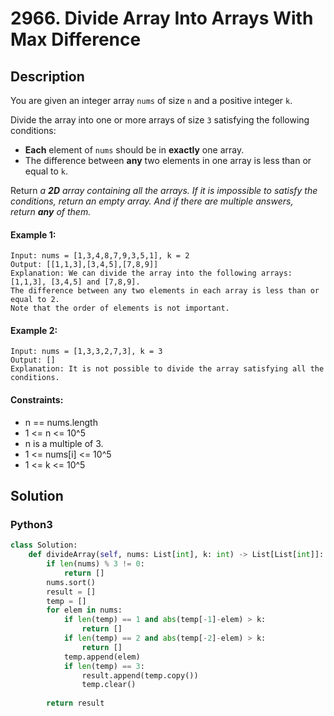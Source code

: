 # 2966. Divide Array Into Arrays With Max Difference


## Description
You are given an integer array `nums` of size `n` and a positive integer `k`.

Divide the array into one or more arrays of size `3` satisfying the following conditions:

-   **Each** element of `nums` should be in **exactly** one array.
-   The difference between **any** two elements in one array is less than or equal to `k`.

Return *a ***2D*** array containing all the arrays. If it is impossible to satisfy the conditions, return an empty array. And if there are multiple answers, return **any** of them.*

#### Example 1:
```
Input: nums = [1,3,4,8,7,9,3,5,1], k = 2
Output: [[1,1,3],[3,4,5],[7,8,9]]
Explanation: We can divide the array into the following arrays: [1,1,3], [3,4,5] and [7,8,9].
The difference between any two elements in each array is less than or equal to 2.
Note that the order of elements is not important.
```

#### Example 2:
```
Input: nums = [1,3,3,2,7,3], k = 3
Output: []
Explanation: It is not possible to divide the array satisfying all the conditions.
```

#### Constraints:
- n == nums.length
- 1 <= n <= 10^5
- n is a multiple of 3.
- 1 <= nums[i] <= 10^5
- 1 <= k <= 10^5


## Solution

### Python3
```python
class Solution:
    def divideArray(self, nums: List[int], k: int) -> List[List[int]]:
        if len(nums) % 3 != 0:
            return []
        nums.sort()
        result = []
        temp = []
        for elem in nums:
            if len(temp) == 1 and abs(temp[-1]-elem) > k:
                return []
            if len(temp) == 2 and abs(temp[-2]-elem) > k:
                return []
            temp.append(elem)
            if len(temp) == 3:
                result.append(temp.copy())
                temp.clear()
        
        return result
```
